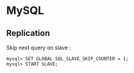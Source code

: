 
# MySQL #

## Replication ##

Skip next query on slave :

```
mysql> SET GLOBAL SQL_SLAVE_SKIP_COUNTER = 1;
mysql> START SLAVE; 
```

